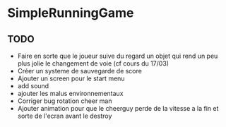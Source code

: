 # SimpleRunningGame

## TODO
* Faire en sorte que le joueur suive du regard un objet qui rend un peu plus jolie le changement de voie (cf cours du 17/03)
* Créer un systeme de sauvegarde de score 
* Ajouter un screen pour le start menu
* add sound
* ajouter les malus environnementaux
* Corriger bug rotation cheer man
* Ajouter animation pour que le cheerguy perde de la vitesse a la fin et sorte de l'ecran avant le destroy